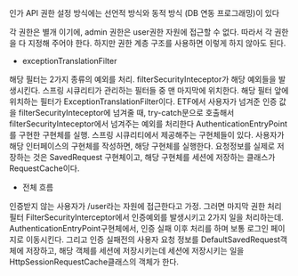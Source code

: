 인가 API 권한 설정 방식에는 선언적 방식와 동적 방식 (DB 연동 프로그래밍)이 있다

각 권한은 별개 이기에, admin 권한은 user권한 자원에 접근할 수 없다. 따라서 각 권한을 다 지정해 주어야 한다.
하지만 권한 계층 구조를 사용하면 이렇게 하지 않아도 된다.

- exceptionTranslationFilter

해당 필터는 2가지 종류의 예외를 처리.
filterSecurityInteceptor가 해당 예외들을 발생시킨다. 스프링 시큐리티가 관리하는 필터들 중 맨 마지막에 위치한다.
해당 필터 앞에 위치하는 필터가 ExceptionTranslationFilter이다.
ETF에서 사용자가 넘겨준 인증 값을 filterSecurityInteceptor에 넘겨줄 때, try-catch문으로 호출해서 filterSecurityInteceptor에서 넘겨주는 예외를 처리한다
AuthenticationEntryPoint를 구현한 구현체를 실행. 스프링 시큐리티에서 제공해주는 구현체들이 있다.
사용자가 해당 인터페이스의 구현체를 작성하면, 해당 구현체를 실행한다.
요청정보를 실제로 저장하는 것은 SavedRequest 구현체이고, 해당 구현체를 세션에 저장하는 클래스가 RequestCache이다.

- 전체 흐름

인증받지 않는 사용자가 /user라는 자원에 접근한다고 가정.
그러면 마지막 권한 처리 필터 FilterSecurityInterceptor에서 인증예외를 발생시키고 2가지 일을 처리하는데.
AuthenticationEntryPoint구현체에서, 인증 실패 이후 처리를 하며 보통 로그인 페이지로 이동시킨다.
그리고 인증 실패전의 사용자 요청 정보를 DefaultSavedRequest객체에 저장하고, 해당 객체를 세션에 저장시키는데 세션에 저장시키는 일을
 HttpSessionRequestCache클래스의 객체가 한다.
